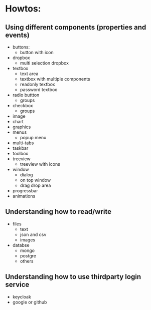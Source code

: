 # Howtos:

## Using different components (properties and events)

- buttons:
  - button with icon
- dropbox
  - multi selection dropbox
- textbox
  - text area
  - textbox with multiple components
  - readonly textbox
  - password textbox
- radio buttton
  - groups
- checkbox 
  - groups 
- image
- chart 
- graphics
- menus
  - popup menu
- multi-tabs
- taskbar
- toolbox
- treeview
  - treeview with icons
- window
  - dialog
  - on top window
  - drag drop area
- progressbar 
- animations

## Understanding how to read/write
  
  - files
    - text
    - json and csv
    - images
  - databse
    - mongo
    - postgre
    - others

## Understanding how to use thirdparty login service

   - keycloak
   - google or github
